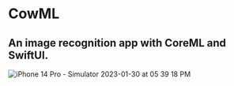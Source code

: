 # CowML
## An image recognition app with CoreML and SwiftUI.

![iPhone 14 Pro - Simulator  2023-01-30 at 05 39 18 PM](https://user-images.githubusercontent.com/36725840/215441369-9622ee7e-3ef3-4c05-804b-4de4485d9ece.png)
